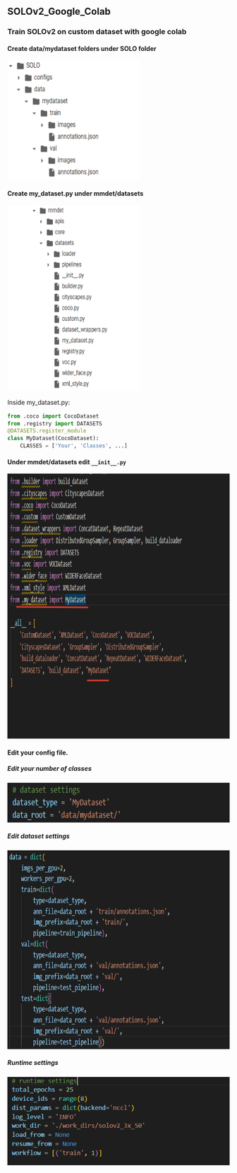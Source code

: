 ## SOLOv2_Google_Colab
### Train SOLOv2 on custom dataset with google colab

#### Create data/mydataset folders under SOLO folder
<img src="Images/data_folder.png" alt="drawing" style="width:300px; height:270px"/>

#### Create my_dataset.py under mmdet/datasets
<img src="Images/mmdet_dataset.png" alt="drawing" style="width:300px; height:420px"/>

Inside my_dataset.py:

```py
from .coco import CocoDataset
from .registry import DATASETS
@DATASETS.register_module
class MyDataset(CocoDataset):
    CLASSES = ['Your', 'Classes', ...]
```

#### Under mmdet/datasets edit `__init__.py`
<img src="Images/init_py.png" alt="drawing" style="width:900px; height:600px"/>

#### Edit your config file.

##### Edit your number of classes 
<img src="Images/dataset.png" alt="drawing" style="width:600px; height:90px"/>

##### Edit dataset settings
<img src="Images/train_val.png" alt="drawing" style="width:600px; height:450px"/>


##### Runtime settings
<img src="Images/runtime_Settings.png" alt="drawing" style="width:600px; height:200px"/>
